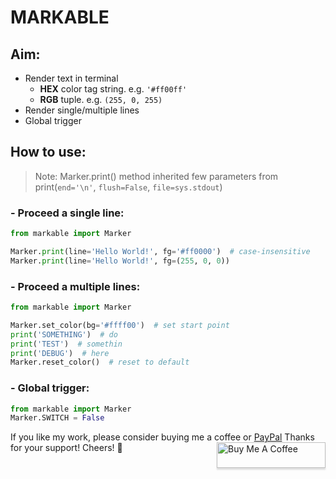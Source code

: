# MARKABLE

## Aim:
- Render text in terminal
    * __HEX__ color tag string. e.g. `'#ff00ff'`
    * __RGB__ tuple. e.g. `(255, 0, 255)`
- Render single/multiple lines
- Global trigger

## How to use:
> Note: Marker.print() method inherited few parameters from print(`end='\n'`, `flush=False`, `file=sys.stdout`)

### - Proceed a single line:

```python
from markable import Marker

Marker.print(line='Hello World!', fg='#ff0000')  # case-insensitive
Marker.print(line='Hello World!', fg=(255, 0, 0))
```

### - Proceed a multiple lines:

```python
from markable import Marker

Marker.set_color(bg='#ffff00')  # set start point
print('SOMETHING')  # do 
print('TEST')  # somethin
print('DEBUG')  # here
Marker.reset_color()  # reset to default
```

### - Global trigger:

```python
from markable import Marker
Marker.SWITCH = False
```

If you like my work, please consider buying me a coffee or [PayPal](https://paypal.me/RonDevStudio?locale.x=zh_TW)
Thanks for your support! Cheers! 🎉
<a href="https://www.buymeacoffee.com/ronchang" target="_blank"><img src="https://www.buymeacoffee.com/assets/img/custom_images/orange_img.png" alt="Buy Me A Coffee" style="height: 41px !important;width: 174px !important;box-shadow: 0px 3px 2px 0px rgba(190, 190, 190, 0.5) !important;-webkit-box-shadow: 0px 3px 2px 0px rgba(190, 190, 190, 0.5) !important;" align="right"></a>
